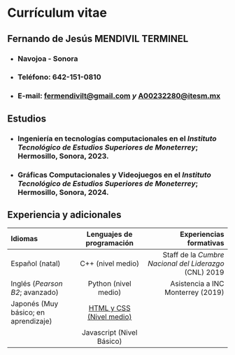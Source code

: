 # Currículum vitae

## Fernando de Jesús MENDIVIL TERMINEL
* ### Navojoa - Sonora
* ### Teléfono: 642-151-0810
* ### E-mail: fermendivilt@gmail.com *y* A00232280@itesm.mx

## Estudios
* ### **Ingeniería en tecnologías computacionales** en el *Instituto Tecnológico de Estudios Superiores de Moneterrey*; Hermosillo, Sonora, 2023.
* ### **Gráficas Computacionales y Videojuegos** en el *Instituto Tecnológico de Estudios Superiores de Moneterrey*; Hermosillo, Sonora, 2024.

## Experiencia y adicionales
Idiomas | Lenguajes de programación | Experiencias formativas
:------- | :---------: | ------------:
Español (natal) | C++ (nivel medio) | Staff de la *Cumbre Nacional del Liderazgo* (CNL) 2019
Inglés (*Pearson B2*; avanzado) | Python (nivel medio) | Asistencia a INC Monterrey (2019)
Japonés (Muy básico; en aprendizaje) | [HTML y CSS (Nivel medio)](https://nemospathtocebo.netlify.app) | 
| | Javascript (Nivel Básico) | 